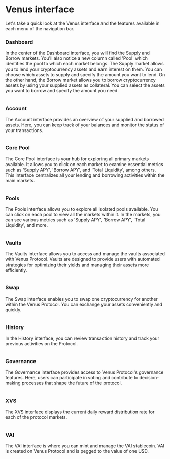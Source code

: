 # Venus interface

Let's take a quick look at the Venus interface and the features available in each menu of the navigation bar.

### Dashboard

In the center of the Dashboard interface, you will find the Supply and Borrow markets. You'll also notice a new column called 'Pool' which identifies the pool to which each market belongs. The Supply market allows you to lend your cryptocurrency assets and earn interest on them. You can choose which assets to supply and specify the amount you want to lend. On the other hand, the Borrow market allows you to borrow cryptocurrency assets by using your supplied assets as collateral. You can select the assets you want to borrow and specify the amount you need.

<figure><img src="../../.gitbook/assets/Screenshot 2023-08-02 at 9.35.46 AM.png" alt=""><figcaption></figcaption></figure>

### Account

The Account interface provides an overview of your supplied and borrowed assets. Here, you can keep track of your balances and monitor the status of your transactions.

<figure><img src="../../.gitbook/assets/Venus_account.png" alt=""><figcaption></figcaption></figure>

### Core Pool

The Core Pool interface is your hub for exploring all primary markets available. It allows you to click on each market to examine essential metrics such as 'Supply APY', 'Borrow APY', and 'Total Liquidity', among others. This interface centralizes all your lending and borrowing activities within the main markets.

<figure><img src="../../.gitbook/assets/Screenshot 2023-08-02 at 10.01.29 AM.png" alt=""><figcaption></figcaption></figure>

### Pools

The Pools interface allows you to explore all isolated pools available. You can click on each pool to view all the markets within it. In the markets, you can see various metrics such as 'Supply APY', 'Borrow APY', 'Total Liquidity', and more.

<figure><img src="../../.gitbook/assets/Screenshot 2023-08-02 at 9.33.46 AM.png" alt=""><figcaption></figcaption></figure>

### Vaults

The Vaults interface allows you to access and manage the vaults associated with Venus Protocol. Vaults are designed to provide users with automated strategies for optimizing their yields and managing their assets more efficiently.

<figure><img src="../../.gitbook/assets/Screenshot 2023-08-02 at 9.33.54 AM.png" alt=""><figcaption></figcaption></figure>

### Swap

The Swap interface enables you to swap one cryptocurrency for another within the Venus Protocol. You can exchange your assets conveniently and quickly.

<figure><img src="../../.gitbook/assets/Screenshot 2023-08-02 at 9.38.18 AM.png" alt=""><figcaption></figcaption></figure>

### History

In the History interface, you can review transaction history and track your previous activities on the  Protocol.

<figure><img src="../../.gitbook/assets/Screenshot 2023-08-02 at 9.38.32 AM (1).png" alt=""><figcaption></figcaption></figure>

### Governance

The Governance interface provides access to Venus Protocol's governance features. Here, users can participate in voting and contribute to decision-making processes that shape the future of the protocol.

<figure><img src="../../.gitbook/assets/Screenshot 2023-08-02 at 9.38.48 AM.png" alt=""><figcaption></figcaption></figure>

### XVS

The XVS interface displays the current daily reward distribution rate for each of the protocol markets.

<figure><img src="../../.gitbook/assets/Screenshot 2023-08-02 at 9.39.02 AM.png" alt=""><figcaption></figcaption></figure>

### VAI

The VAI interface is where you can mint and manage the VAI stablecoin. VAI is created on Venus Protocol and is pegged to the value of one USD.

<figure><img src="../../.gitbook/assets/Screenshot 2023-08-02 at 9.39.11 AM.png" alt=""><figcaption></figcaption></figure>

